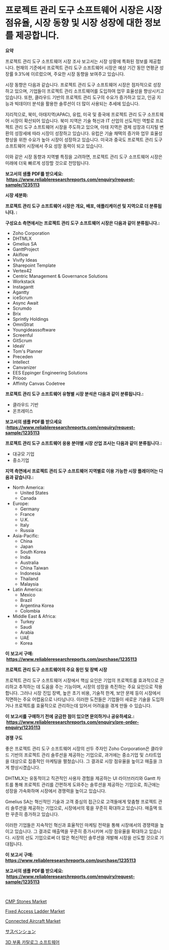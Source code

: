 <p><h1>프로젝트 관리 도구 소프트웨어 시장은 시장 점유율, 시장 동향 및 시장 성장에 대한 정보를 제공합니다.</h1></p><p><strong>요약</strong></p>
<p><p>프로젝트 관리 도구 소프트웨어 시장 조사 보고서는 시장 상황에 특화된 정보를 제공합니다. 현재의 기준에서 프로젝트 관리 도구 소프트웨어 시장은 예상 기간 동안 연평균 성장률 9.3%에 이르렀으며, 주요한 시장 동향을 보여주고 있습니다. </p><p>시장 동향은 다음과 같습니다. 프로젝트 관리 도구 소프트웨어 시장은 점차적으로 성장하고 있으며, 기업들이 프로젝트 관리 소프트웨어를 도입하여 업무 효율성을 향상시키고 있습니다. 또한, 클라우드 기반의 프로젝트 관리 도구의 수요가 증가하고 있고, 인공 지능과 빅데이터 분석을 활용한 솔루션이 더 많이 사용되는 추세에 있습니다.</p><p>지리적으로, 북미, 아태지역(APAC), 유럽, 미국 및 중국에 프로젝트 관리 도구 소프트웨어 시장이 확산되어 있습니다. 북미 지역은 기술 혁신과 IT 산업의 선도적인 역할로 프로젝트 관리 도구 소프트웨어 시장을 주도하고 있으며, 아태 지역은 경제 성장과 디지털 변환의 성장세에 따라 시장이 성장하고 있습니다. 유럽은 기술 채택의 증가와 업무 효율성 향상을 위한 수요가 높아 시장이 성장하고 있습니다. 미국과 중국도 프로젝트 관리 도구 소프트웨어 시장에서 주요 성장 동력이 되고 있습니다.</p><p>이와 같은 시장 동향과 지역별 특징을 고려하면, 프로젝트 관리 도구 소프트웨어 시장은 미래에 더욱 빠르게 성장할 것으로 전망됩니다.</p></p>
<p><strong>보고서의 샘플 PDF를 받으세요: &nbsp;<a href="https://www.reliableresearchreports.com/enquiry/request-sample/1235113">https://www.reliableresearchreports.com/enquiry/request-sample/1235113</a></strong></p>
<p><strong>시장 세분화:</strong></p>
<p><strong> 프로젝트 관리 도구 소프트웨어 시장은 개요, 배포, 애플리케이션 및 지역으로 더 분류됩니다. :</strong></p>
<p><strong>구성요소 측면에서는 프로젝트 관리 도구 소프트웨어 시장은 다음과 같이 분류됩니다.:</strong></p>
<p><ul><li>Zoho Corporation</li><li>DHTMLX</li><li>Gmelius SA</li><li>GanttProject</li><li>Akiflow</li><li>Vivify Ideas</li><li>Sharepoint Template</li><li>Vertex42</li><li>Centric Management & Governance Solutions</li><li>Workstack</li><li>Instagantt</li><li>Agantty</li><li>iceScrum</li><li>Async Await</li><li>Scrumdo</li><li>Brix</li><li>Sprintly Holdings</li><li>OmniStrat</li><li>Youngideassoftware</li><li>Screenful</li><li>GitScrum</li><li>IdeaV</li><li>Tom's Planner</li><li>Preceden</li><li>Intellect</li><li>Canvanizer</li><li>EES Eppinger Engineering Solutions</li><li>Priooo</li><li>Affinity Canvas
    Codetree</li></ul></p>
<p><strong> 프로젝트 관리 도구 소프트웨어 유형별 시장 분석은 다음과 같이 분류됩니다.:</strong></p>
<p><ul><li>클라우드 기반</li><li>온프레미스</li></ul></p>
<p><strong>보고서의 샘플 PDF를 받으세요 :<a href="https://www.reliableresearchreports.com/enquiry/request-sample/1235113">https://www.reliableresearchreports.com/enquiry/request-sample/1235113</a></strong></p>
<p><strong> 프로젝트 관리 도구 소프트웨어 응용 분야별 시장 산업 조사는 다음과 같이 분류됩니다.:</strong></p>
<p><ul><li>대규모 기업</li><li>중소기업</li></ul></p>
<p><strong>지역 측면에서 프로젝트 관리 도구 소프트웨어 지역별로 이용 가능한 시장 플레이어는 다음과 같습니다.:</strong></p>
<p><ul>
    <li>
        North America:
        <ul>
            <li>United States</li>
            <li>Canada</li>
        </ul>
    </li>
    <li>
        Europe:
        <ul>
            <li>Germany</li>
            <li>France</li>
            <li>U.K.</li>
            <li>Italy</li>
            <li>Russia</li>
        </ul>
    </li>
    <li>
        Asia-Pacific:
        <ul>
            <li>China</li>
            <li>Japan</li>
            <li>South Korea</li>
            <li>India</li>
            <li>Australia</li>
            <li>China Taiwan</li>
            <li>Indonesia</li>
            <li>Thailand</li>
            <li>Malaysia</li>
        </ul>
    </li>
    <li>
        Latin America:
        <ul>
            <li>Mexico</li>
            <li>Brazil</li>
            <li>Argentina Korea</li>
            <li>Colombia</li>
        </ul>
    </li>
    <li>
        Middle East & Africa:
        <ul>
            <li>Turkey</li>
            <li>Saudi</li>
            <li>Arabia</li>
            <li>UAE</li>
            <li>Korea</li>
        </ul>
    </li>
    </ul></p>
<p><strong>이 보고서 구매: &nbsp;<a href="https://www.reliableresearchreports.com/purchase/1235113">https://www.reliableresearchreports.com/purchase/1235113</a></strong></p>
<p><strong>프로젝트 관리 도구 소프트웨어의 주요 동인 및 장벽 시장</strong></p>
<p><p>프로젝트 관리 도구 소프트웨어 시장에서 핵심 요인은 기업의 프로젝트를 효과적으로 관리하고 추적하는 데 도움을 주는 기능이며, 시장의 성장을 촉진하는 주요 요인으로 작용합니다. 그러나 시장 진입 장벽, 높은 초기 비용, 기술적 한계, 보안 문제 등이 시장에서 직면하는 주요 어렵움으로 나타납니다. 이러한 도전들은 기업들이 새로운 기술을 도입하거나 프로젝트를 효율적으로 관리하는데 있어서 어려움을 겪게 만들 수 있습니다.</p></p>
<p><strong>이 보고서를 구매하기 전에 궁금한 점이 있으면 문의하거나 공유하세요.: &nbsp;<a href="https://www.reliableresearchreports.com/enquiry/pre-order-enquiry/1235113">https://www.reliableresearchreports.com/enquiry/pre-order-enquiry/1235113</a></strong></p>
<p><strong>경쟁 구도</strong></p>
<p><p>좋은 프로젝트 관리 도구 소프트웨어 시장의 선두 주자인 Zoho Corporation은 클라우드 기반의 프로젝트 관리 솔루션을 제공하는 기업으로, 과거에는 중소기업 및 스타트업을 대상으로 집중적인 마케팅을 펼쳤습니다. 그 결과로 시장 점유율을 높이고 매출을 크게 향상시켰습니다.</p><p>DHTMLX는 유동적이고 직관적인 사용자 경험을 제공하는 UI 라이브러리와 Gantt 차트를 통해 프로젝트 관리를 간편하게 도와주는 솔루션을 제공하는 기업으로, 최근에는 성장을 가속화하며 시장에서 경쟁력을 높이고 있습니다.</p><p>Gmelius SA는 혁신적인 기술과 고객 중심의 접근으로 고객들에게 맞춤형 프로젝트 관리 솔루션을 제공하는 기업으로, 시장에서의 몫을 꾸준히 확대하고 있습니다. 매출액 또한 꾸준히 증가하고 있습니다.</p><p>이러한 기업들은 지속적인 혁신과 효율적인 마케팅 전략을 통해 시장에서의 경쟁력을 높이고 있습니다. 그 결과로 매출액을 꾸준히 증가시키며 시장 점유율을 확대하고 있습니다. 시장의 선도 기업으로써 더 많은 혁신적인 솔루션을 개발해 시장을 선도할 것으로 기대됩니다.</p></p>
<p><strong>이 보고서 구매: &nbsp; <a href="https://www.reliableresearchreports.com/purchase/1235113">https://www.reliableresearchreports.com/purchase/1235113</a></strong></p>
<p><strong>보고서의 샘플 PDF를 받으세요: &nbsp;<a href="https://www.reliableresearchreports.com/enquiry/request-sample/1235113">https://www.reliableresearchreports.com/enquiry/request-sample/1235113</a></strong><strong></strong></p>
<p>&nbsp;</p>
<p><p><a href="https://github.com/yoshih12/Market-Research-Report-List-2/blob/main/cmp-stones-market.md">CMP Stones Market</a></p><p><a href="https://view.publitas.com/reportprime-1/fixed-access-ladder-market-growth-market-trends-covid-19-impact-and-forecasts-for-period-from-2024-2031/">Fixed Access Ladder Market</a></p><p><a href="https://issuu.com/reportprime-2/docs/connected-aircraft-market-size-2030.pptx">Connected Aircraft Market</a></p><p><a href="https://github.com/hilmi-2a/Market-Research-Report-List-1/blob/main/981803812891.md">サスペンション</a></p><p><a href="https://github.com/BrettWeberrt8767765/Market-Research-Report-List-1/blob/main/866705111918.md">3D 부품 카탈로그 소프트웨어</a></p></p>